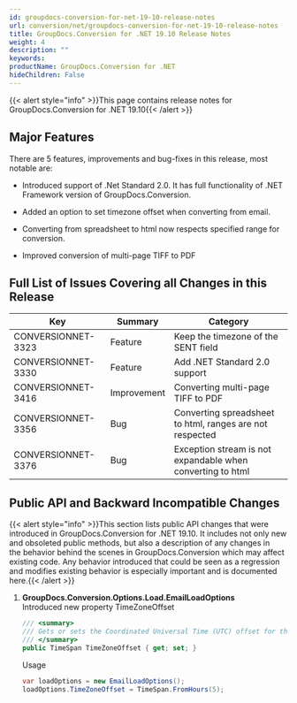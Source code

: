 ```yaml
---
id: groupdocs-conversion-for-net-19-10-release-notes
url: conversion/net/groupdocs-conversion-for-net-19-10-release-notes
title: GroupDocs.Conversion for .NET 19.10 Release Notes
weight: 4
description: ""
keywords: 
productName: GroupDocs.Conversion for .NET
hideChildren: False
---
```

{{< alert style="info" >}}This page contains release notes for GroupDocs.Conversion for .NET 19.10{{< /alert >}}

## Major Features

There are 5 features, improvements and bug-fixes in this release, most notable are:

*   Introduced support of .Net Standard 2.0. It has full functionality of .NET Framework version of GroupDocs.Conversion.
    
*   Added an option to set timezone offset when converting from email.
*   Converting from spreadsheet to html now respects specified range for conversion.
*   Improved conversion of multi-page TIFF to PDF

## Full List of Issues Covering all Changes in this Release

| Key | Summary | Category |
| --- | --- | --- |
| CONVERSIONNET-3323 | Feature | Keep the timezone of the SENT field |
| CONVERSIONNET-3330 | Feature | Add .NET Standard 2.0 support |
| CONVERSIONNET-3416 | Improvement | Converting multi-page TIFF to PDF |
| CONVERSIONNET-3356 | Bug | Converting spreadsheet to html, ranges are not respected |
| CONVERSIONNET-3376 | Bug | Exception stream is not expandable when converting to html |

## Public API and Backward Incompatible Changes

{{< alert style="info" >}}This section lists public API changes that were introduced in GroupDocs.Conversion for .NET 19.10. It includes not only new and obsoleted public methods, but also a description of any changes in the behavior behind the scenes in GroupDocs.Conversion which may affect existing code. Any behavior introduced that could be seen as a regression and modifies existing behavior is especially important and is documented here.{{< /alert >}}

1.  **GroupDocs.Conversion.Options.Load.EmailLoadOptions**  
    Introduced new property TimeZoneOffset
    
    ```csharp
    /// <summary>
    /// Gets or sets the Coordinated Universal Time (UTC) offset for the message dates. This property defines the time zone difference, between the local time and UTC.
    /// </summary>
    public TimeSpan TimeZoneOffset { get; set; }
    ```
    
    Usage
    
    ```csharp
    var loadOptions = new EmailLoadOptions();
    loadOptions.TimeZoneOffset = TimeSpan.FromHours(5);
    ```
